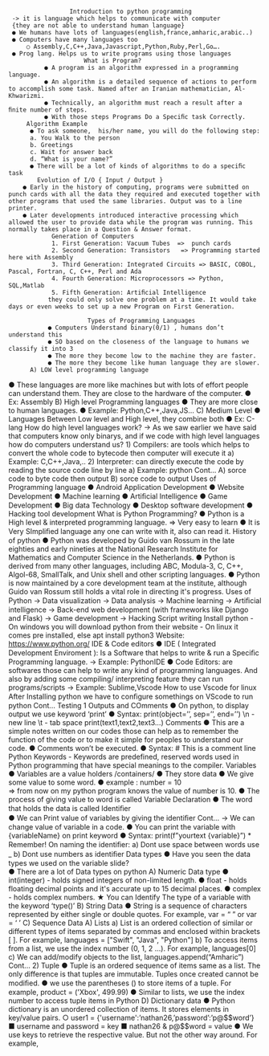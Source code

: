                      Introduction to python programming
     -> it is language which helps to communicate with computer
     {they are not able to understand human language} 
     ● We humans have lots of languages(english,france,amharic,arabic..) 
     ● Computers have many languages too 
         ○ Assembly,C,C++,Java,Javascript,Python,Ruby,Perl,Go…. 
     ● Prog lang. Helps us to write programs using those languages
                         What is Program?
              ● A program is an algorithm expressed in a programming language. 
              ● An algorithm is a detailed sequence of actions to perform to accomplish some task. Named after an Iranian mathematician, Al-Khwarizmi. 
              ● Technically, an algorithm must reach a result after a ﬁnite number of steps. 
              ● With those steps Programs Do a Speciﬁc task Correctly.
         Algorithm Example
          ● To ask someone,  his/her name, you will do the following step: 
          a. You Walk to the person 
          b. Greetings 
          c. Wait for answer back 
          d. “What is your name?” 
          ● There will be a lot of kinds of algorithms to do a speciﬁc task
            Evolution of I/O { Input / Output }
        ● Early in the history of computing, programs were submitted on punch cards with all the data they required and executed together with other programs that used the same libraries. Output was to a line printer.
        ● Later developments introduced interactive processing which allowed the user to provide data while the program was running. This normally takes place in a Question & Answer format.
                Generation of Computers
                1. First Generation: Vacuum Tubes  =>  punch cards 
                2. Second Generation: Transistors   => Programming started here with Assembly 
                3. Third Generation: Integrated Circuits => BASIC, COBOL, Pascal, Fortran, C, C++, Perl and Ada 
                4. Fourth Generation: Microprocessors => Python, SQL,Matlab 
                5. Fifth Generation: Artiﬁcial Intelligence
               they could only solve one problem at a time. It would take days or even weeks to set up a new Program on First Generation.
    
                          Types of Programming Languages
               ● Computers Understand binary(0/1) , humans don’t understand this 
               ● SO based on the closeness of the language to humans we classify it into 3 
               ● The more they become low to the machine they are faster. 
               ● The more they become like human language they are slower.
          A) LOW level programming language
   ● These languages are more like machines but with lots of effort people can understand them. They are close to the hardware of the computer. 
   ● Ex: Assembly
          B) High level Programming languages
   ● They are more close to human languages.
    ● Example: Python,C++,Java,JS…
          C) Medium Level
   ● Languages Between Low level and High level, they combine both 
   ● Ex: C-lang
                    How do high level languages work?
         -> As we saw earlier we have said that computers know only binarys, and if we code with high level languages how do computers understand us?
     1) Compilers: are tools which helps to convert the whole code to bytecode then computer will execute it a) Example: C,C++,Java,.. 
     2) Interpreter: can directly execute the code by reading the source code line by line a) Example: python
Cont…
A) sorce code to byte code then output
B) sorce code to output
                Uses of Programming language
             ● Android Application Development 
             ● Website Development 
             ● Machine learning 
             ● Artiﬁcial Intelligence 
             ● Game Development 
             ● Big data Technology 
             ● Desktop software development 
             ● Hacking tool development 
                     What is Python Programming?
            ● Python is a High level & interpreted programming language. 
               => Very easy to learn 
            ● It is Very SImpliﬁed language any one can write with it, also can read it.
                                   History of python
            ● Python was developed by Guido van Rossum in the late eighties and early nineties at the National Research Institute for Mathematics and Computer Science in the Netherlands. 
            ● Python is derived from many other languages, including ABC, Modula-3, C, C++, Algol-68, SmallTalk, and Unix shell and other scripting languages.
            ● Python is now maintained by a core development team at the institute, although Guido van Rossum still holds a vital role in directing it's progress.
                                    Uses of Python
            -> Data visualization 
            -> Data analysis 
            -> Machine learning 
            -> Artiﬁcial intelligence 
            -> Back-end web development (with frameworks like Django and Flask) 
            -> Game development 
            -> Hacking Script writing
                                    Install python
             - On windows you will download python from their website 
             - On linux it comes pre installed, else apt install python3
                     Website: https://www.python.org/
                         IDE & Code editors
            ● IDE ( Integrated Development Enviroment ): Is a Software that helps to write & run a Speciﬁc Programming language. 
             -> Example: PythonIDE 
            ● Code Editors: are softwares those can help to write any kind of programming languages. And also by adding some compiling/ interpreting feature they can run programs/scripts 
             -> Example: Sublime,Vscode
                           How to use Vscode for linux
                After Installing python we have to conﬁgure somethings on VScode to run python
        Cont…
         Testing 1
                             Outputs and COmments
                  ● On python, to display output we use keyword ‘print’ 
                  ● Syntax: print(object=’’, sep=’’, end=’’)
                     \n - new line 
                     \t - tab space
                       print(text1,text2,text3…)
                                 Comments
                ● This are a simple notes written on our codes those can help as to remember the function of the code or to make it simple for peoples to understand our code. 
                ● Comments won’t be executed. 
                ● Syntax:  # This is a comment line
                          Python Keywords
               - Keywords are predefined, reserved words used in Python programming that have special meanings to the compiler. 
                            Variables
              ● Variables are a value holders /containers/ 
              ● They store data 
              ● We give some value to some word. 
              ● example : number = 10         
              =>  from now on my python program knows the value of number is 10. 
              ● The process of giving value to word is called Variable Declaration 
              ● The word that holds the data is called Identiﬁer  
              ● We can Print value of variables by giving the identiﬁer
             Cont…
      -> We can change value of variable in a code.
         ● You can print the variable with {variableName} on print keyword 
              ● Syntax:  print(f”yourtext {variable}”)
         * Remember! On naming the identiﬁer: 
         a) Dont use space between words use _ 
         b) Dont use numbers as identiﬁer
                             Data types
                     ● Have you seen the data types we used on the variable slide?  
                     ● There are a lot of Data types on python
              A) Numeric Data type
          ● int(integer) - holds signed integers of non-limited length. 
          ● float - holds floating decimal points and it's accurate up to 15 decimal places. 
          ● complex - holds complex numbers. 
          ★ You can Identify The type of a variable with the keyword ‘type()’
              B) String Data
         ● String is a sequence of characters represented by either single or double quotes. For         example,  var = “ ”    or   var = ‘  ’
              C) Sequence Data
          A) Lists 
             a) List is an ordered collection of similar or different types of items separated by commas and enclosed within brackets [ ]. For example,  languages = ["Swift", "Java", "Python"] 
             b) To access items from a list, we use the index number (0, 1, 2 ...). For example, languages[0] 
             c) We can add/modify objects to the list, languages.append(“Amharic”)
                Cont… 
               2) Tuple
          ● Tuple is an ordered sequence of items same as a list. The only difference is that tuples are immutable. Tuples once created cannot be modiﬁed. 
          ● we use the parentheses () to store items of a tuple. For example, product = ('Xbox', 499.99) ● Similar to lists, we use the index number to access tuple items in Python 
              D) Dictionary data
             ● Python dictionary is an unordered collection of items. It stores elements in key/value pairs. 
               ○ user1 = {'username':’nathan26,’password’:’p@$$word’} 
                  ■ username and password = key 
                  ■ nathan26 & p@$$word = value 
            ● We use keys to retrieve the respective value. But not the other way around. For example,                  
